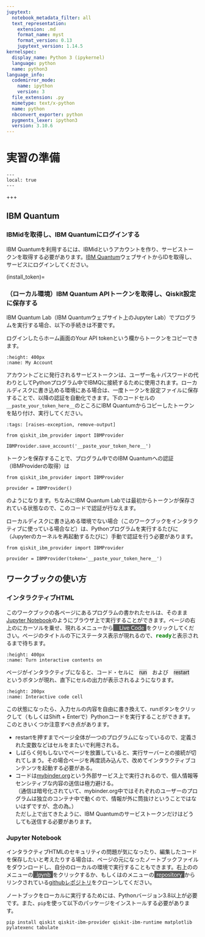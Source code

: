 ```yaml
---
jupytext:
  notebook_metadata_filter: all
  text_representation:
    extension: .md
    format_name: myst
    format_version: 0.13
    jupytext_version: 1.14.5
kernelspec:
  display_name: Python 3 (ipykernel)
  language: python
  name: python3
language_info:
  codemirror_mode:
    name: ipython
    version: 3
  file_extension: .py
  mimetype: text/x-python
  name: python
  nbconvert_exporter: python
  pygments_lexer: ipython3
  version: 3.10.6
---
```


# 実習の準備

```{contents} 目次
---
local: true
---
```

+++

## IBM Quantum

### IBMidを取得し、IBM Quantumにログインする

IBM Quantumを利用するには、IBMidというアカウントを作り、サービストークンを取得する必要があります。<a href="https://quantum-computing.ibm.com/" target="_blank">IBM Quantum</a>ウェブサイトからIDを取得し、サービスにログインしてください。

(install_token)=
### （ローカル環境）IBM Quantum APIトークンを取得し、Qiskit設定に保存する

IBM Quantum Lab（IBM Quantumウェブサイト上のJupyter Lab）でプログラムを実行する場合、以下の手続きは不要です。

ログインしたらホーム画面のYour API tokenという欄からトークンをコピーできます。
```{image} figs/ibmq_home.png
:height: 400px
:name: My Account
```

アカウントごとに発行されるサービストークンは、ユーザー名＋パスワードの代わりとしてPythonプログラム中でIBMQに接続するために使用されます。ローカルディスクに書き込める環境にある場合は、一度トークンを設定ファイルに保存することで、以降の認証を自動化できます。下のコードセルの`__paste_your_token_here__`のところにIBM Quantumからコピーしたトークンを貼り付け、実行してください。

```{code-cell} ipython3
:tags: [raises-exception, remove-output]

from qiskit_ibm_provider import IBMProvider

IBMProvider.save_account('__paste_your_token_here__')
```

トークンを保存することで、プログラム中でのIBM Quantumへの認証（IBMProviderの取得）は

```{code-block} python
from qiskit_ibm_provider import IBMProvider

provider = IBMProvider()
```

のようになります。ちなみにIBM Quantum Labでは最初からトークンが保存されている状態なので、このコードで認証が行なえます。

ローカルディスクに書き込める環境でない場合（このワークブックをインタラクティブに使っている場合など）は、Pythonプログラムを実行するたびに（Jupyterのカーネルを再起動するたびに）手動で認証を行う必要があります。

```{code-block} python
from qiskit_ibm_provider import IBMProvider

provider = IBMProvider(token='__paste_your_token_here__')
```

## ワークブックの使い方

### インタラクティブHTML

このワークブックの各ページにあるプログラムの書かれたセルは、そのまま<a href="https://jupyter.org/" target="_blank">Jupyter Notebook</a>のようにブラウザ上で実行することができます。ページの右上の<i class="fas fa-rocket"></i>にカーソルを乗せ、現れるメニューから<span style="background-color:#5a5a5a; color:white; font-family:Lato, sans-serif; font-weight:400; font-size:15px;"><i class="fas fa-play" style="margin-left: .4em;"></i> <span style="margin: 0 .4em 0 .4em;">Live Code</span></span>をクリックしてください。ページのタイトルの下にステータス表示が現れるので、<span style="color: green; font-family: monospace; font-weight: bold; font-size: 1em;">ready</span>と表示されるまで待ちます。

```{image} figs/toggle_interactive.jpg
:height: 400px
:name: Turn interactive contents on
```

ページがインタラクティブになると、コード・セルに<span style="background-color:#dddddd; font-family:'Roboto', sans-serif; margin:0 1em 0 1em;">run</span>および<span style="background-color:#dddddd; font-family:'Roboto', sans-serif; margin:0 1em 0 1em;">restart</span>というボタンが現れ、直下にセルの出力が表示されるようになります。

```{image} figs/interactive_cell.jpg
:height: 200px
:name: Interactive code cell
```

この状態になったら、入力セルの内容を自由に書き換えて、runボタンをクリックして（もしくはShift + Enterで）Pythonコードを実行することができます。このときいくつか注意すべき点があります。

- restartを押すまでページ全体が一つのプログラムになっているので、定義された変数などはセルをまたいで利用される。
- しばらく何もしないでページを放置していると、実行サーバーとの接続が切れてしまう。その場合ページを再度読み込んで、改めてインタラクティブコンテンツを起動する必要がある。
- コードは<a href="https://mybinder.org/" target="_blank">mybinder.org</a>という外部サービス上で実行されるので、個人情報等センシティブな内容の送信は極力避ける。<br/>
  （通信は暗号化されていて、mybinder.org中ではそれぞれのユーザーのプログラムは独立のコンテナ中で動くので、情報が外に筒抜けということではないはずですが、念の為。）<br/>
  ただし上で出てきたように、IBM Quantumのサービストークンだけはどうしても送信する必要があります。

### Jupyter Notebook

インタラクティブHTMLのセキュリティの問題が気になったり、編集したコードを保存したいと考えたりする場合は、ページの元になったノートブックファイルをダウンロードし、自分のローカルの環境で実行することもできます。右上の<i class="fas fa-download"></i>のメニューの<span style="background-color:#5a5a5a; color:white; font-family:Lato, sans-serif; font-weight:400; font-size:15px;"><span style="margin: 0 .4em 0 .4em;">.ipynb</span></span>をクリックするか、もしくは<i class="fab fa-github"></i>のメニューの<span style="background-color:#5a5a5a; color:white; font-family:Lato, sans-serif; font-weight:400; font-size:15px;"><span style="margin: 0 .4em 0 .4em;">repository</span></span>からリンクされている<a href="https://github.com/UTokyo-ICEPP/qc-workbook" target="_blank">githubレポジトリ</a>をクローンしてください。

ノートブックをローカルに実行するためには、Pythonバージョン3.8以上が必要です。また、`pip`を使って以下のパッケージをインストールする必要があります。

```{code-block}
pip install qiskit qiskit-ibm-provider qiskit-ibm-runtime matplotlib pylatexenc tabulate
```
